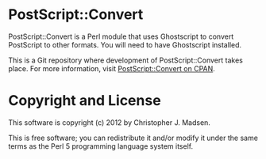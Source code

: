 PostScript::Convert
===================

PostScript::Convert is a Perl module that uses Ghostscript to convert
PostScript to other formats.  You will need to have Ghostscript installed.

This is a Git repository where development of PostScript::Convert takes place.  For more information, visit [PostScript::Convert on CPAN](http://search.cpan.org/dist/PostScript-Convert/).



Copyright and License
=====================

This software is copyright (c) 2012 by Christopher J. Madsen.

This is free software; you can redistribute it and/or modify it under
the same terms as the Perl 5 programming language system itself.
